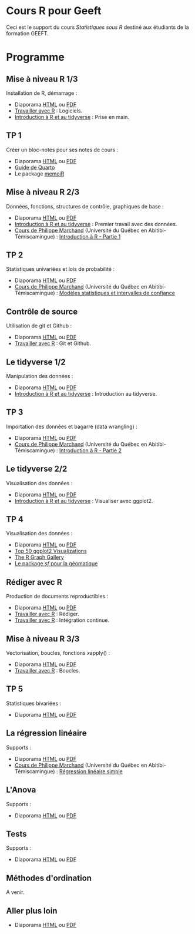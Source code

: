# Cours R pour Geeft

Ceci est le support du cours *Statistiques sous R* destiné aux étudiants de la formation GEEFT.

# Programme

## Mise à niveau R 1/3

Installation de R, démarrage :

- Diaporama [HTML](https://EricMarcon.github.io/Cours-R-Geeft/Mise_a_niveau_1.html) ou [PDF](https://EricMarcon.github.io/Cours-R-Geeft/Mise_a_niveau_1.pdf)
- [Travailler avec R](https://ericmarcon.github.io/travailleR/chap-logiciels.html) : Logiciels.
- [Introduction à R et au tidyverse](https://juba.github.io/tidyverse/02-prise_en_main.html) : Prise en main.


## TP 1

Créer un bloc-notes pour ses notes de cours :

- Diaporama [HTML](https://EricMarcon.github.io/Cours-R-Geeft/TP_1.html) ou [PDF](https://EricMarcon.github.io/Cours-R-Geeft/TP_1.pdf)
- [Guide de Quarto](https://quarto.org/docs/guide/)
- Le package [memoiR](https://ericmarcon.github.io/memoiR/)


## Mise à niveau R 2/3

Données, fonctions, structures de contrôle, graphiques de base :

- Diaporama [HTML](https://EricMarcon.github.io/Cours-R-Geeft/Mise_a_niveau_2.html) ou [PDF](https://EricMarcon.github.io/Cours-R-Geeft/Mise_a_niveau_2.pdf)
- [Introduction à R et au tidyverse](https://juba.github.io/tidyverse/03-premier_travail.html) : Premier travail avec des données.
- [Cours de Philippe Marchand](https://pmarchand1.github.io/ECL7102/) (Université du Québec en Abitibi-Témiscamingue) : [Introduction à R - Partie 1](https://pmarchand1.github.io/ECL7102/labos/1-IntroR_partie2.html)


## TP 2

Statistiques univariées et lois de probabilité :

- Diaporama [HTML](https://EricMarcon.github.io/Cours-R-Geeft/TP_2.html) ou [PDF](https://EricMarcon.github.io/Cours-R-Geeft/TP_2.pdf)
- [Cours de Philippe Marchand](https://pmarchand1.github.io/ECL7102/) (Université du Québec en Abitibi-Témiscamingue) : [Modèles statistiques et intervalles de confiance](https://pmarchand1.github.io/ECL7102/notes_cours/3-Modeles_statistiques.html)


## Contrôle de source

Utilisation de git et Github :

- Diaporama [HTML](https://EricMarcon.github.io/Cours-R-Geeft/git.html) ou [PDF](https://EricMarcon.github.io/Cours-R-Geeft/git.pdf)
- [Travailler avec R](https://ericmarcon.github.io/travailleR/chap-git.html) : Git et Github.


## Le tidyverse 1/2

Manipulation des données :

- Diaporama [HTML](https://EricMarcon.github.io/Cours-R-Geeft/Tidyverse_1.html) ou [PDF](https://EricMarcon.github.io/Cours-R-Geeft/Tidyverse_1.pdf)
- [Introduction à R et au tidyverse](https://juba.github.io/tidyverse/) : Introduction au tidyverse.


## TP 3

Importation des données et bagarre (data wrangling) :

- Diaporama [HTML](https://EricMarcon.github.io/Cours-R-Geeft/TP_3.html) ou [PDF](https://EricMarcon.github.io/Cours-R-Geeft/TP_3.pdf)
- [Cours de Philippe Marchand](https://pmarchand1.github.io/ECL7102/) (Université du Québec en Abitibi-Témiscamingue) : [Introduction à R - Partie 2](https://pmarchand1.github.io/ECL7102/labos/2-IntroR_partie2.html)


## Le tidyverse 2/2

Visualisation des données :

- Diaporama [HTML](https://EricMarcon.github.io/Cours-R-Geeft/Tidyverse_2.html) ou [PDF](https://EricMarcon.github.io/Cours-R-Geeft/Tidyverse_2.pdf)
- [Introduction à R et au tidyverse](https://juba.github.io/tidyverse/08-ggplot2.html) : Visualiser avec ggplot2.



## TP 4

Visualisation des données :

- Diaporama [HTML](https://EricMarcon.github.io/Cours-R-Geeft/TP_4.html) ou [PDF](https://EricMarcon.github.io/Cours-R-Geeft/TP_4.pdf)
- [Top 50 ggplot2 Visualizations](https://r-statistics.co/Top50-Ggplot2-Visualizations-MasterList-R-Code.html)
- [The R Graph Gallery](https://r-graph-gallery.com/)
- [Le package *sf* pour la géomatique](https://www.paulamoraga.com/book-spatial/the-sf-package-for-spatial-vector-data.html)


## Rédiger avec R

Production de documents reproductibles :

- Diaporama [HTML](https://EricMarcon.github.io/Cours-R-Geeft/Redaction.html) ou [PDF](https://EricMarcon.github.io/Cours-R-Geeft/Redaction.pdf)
- [Travailler avec R](https://ericmarcon.github.io/travailleR/chap-rediger.html) : Rédiger.
- [Travailler avec R](https://ericmarcon.github.io/travailleR/chap-ci.html) : Intégration continue.


## Mise à niveau R 3/3

Vectorisation, boucles, fonctions *x*apply() :

- Diaporama [HTML](https://EricMarcon.github.io/Cours-R-Geeft/Mise_a_niveau_3.html) ou [PDF](https://EricMarcon.github.io/Cours-R-Geeft/Mise_a_niveau_3.pdf)
- [Travailler avec R](https://ericmarcon.github.io/travailleR/chap-utiliseR.html#boucles) : Boucles.


## TP 5

Statistiques bivariées :

- Diaporama [HTML](https://EricMarcon.github.io/Cours-R-Geeft/TP_5.html) ou [PDF](https://EricMarcon.github.io/Cours-R-Geeft/TP_5.pdf)


## La régression linéaire

Supports :

- Diaporama [HTML](https://EricMarcon.github.io/Cours-R-Geeft/Regression_lineaire.html) ou [PDF](https://EricMarcon.github.io/Cours-R-Geeft/Regression_lineaire.pdf)
- [Cours de Philippe Marchand](https://pmarchand1.github.io/ECL7102/) (Université du Québec en Abitibi-Témiscamingue) : [Régression linéaire simple](https://pmarchand1.github.io/ECL7102/notes_cours/6-Regression_lineaire.html)


## L'Anova

Supports :

- Diaporama [HTML](https://EricMarcon.github.io/Cours-R-Geeft/Anova.html) ou [PDF](https://EricMarcon.github.io/Cours-R-Geeft/Anova.pdf)


## Tests

Supports :

- Diaporama [HTML](https://EricMarcon.github.io/Cours-R-Geeft/Tests.html) ou [PDF](https://EricMarcon.github.io/Cours-R-Geeft/Tests.pdf)


## Méthodes d'ordination

A venir.


## Aller plus loin

- Diaporama [HTML](https://EricMarcon.github.io/Cours-R-Geeft/Conclusion.html) ou [PDF](https://EricMarcon.github.io/Cours-R-Geeft/Conclusion.pdf)